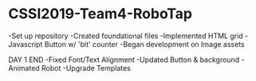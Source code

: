 # CSSI2019-Team4-RoboTap

-Set up repository
-Created foundational files
-Implemented HTML grid
-Javascript Button w/ 'bit' counter
-Began development on Image assets

DAY 1 END
-Fixed Font/Text Alignment
-Updated Button & background
-Animated Robot
-Upgrade Templates
